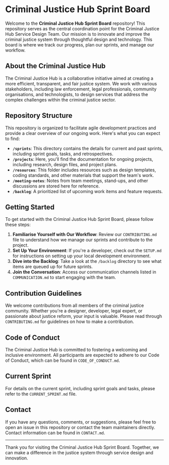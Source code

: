# Criminal Justice Hub Sprint Board

Welcome to the **Criminal Justice Hub Sprint Board** repository! This repository serves as the central coordination point for the Criminal Justice Hub Service Design Team. Our mission is to innovate and improve the criminal justice system through thoughtful design and technology. This board is where we track our progress, plan our sprints, and manage our workflow.

## About the Criminal Justice Hub

The Criminal Justice Hub is a collaborative initiative aimed at creating a more efficient, transparent, and fair justice system. We work with various stakeholders, including law enforcement, legal professionals, community organisations, and technologists, to design services that address the complex challenges within the criminal justice sector.

## Repository Structure

This repository is organized to facilitate agile development practices and provide a clear overview of our ongoing work. Here's what you can expect to find:

- **`/sprints`**: This directory contains the details for current and past sprints, including sprint goals, tasks, and retrospectives.
- **`/projects`**: Here, you'll find the documentation for ongoing projects, including research, design files, and project plans.
- **`/resources`**: This folder includes resources such as design templates, coding standards, and other materials that support the team's work.
- **`/meeting-notes`**: Notes from team meetings, stand-ups, and other discussions are stored here for reference.
- **`/backlog`**: A prioritized list of upcoming work items and feature requests.

## Getting Started

To get started with the Criminal Justice Hub Sprint Board, please follow these steps:

1. **Familiarise Yourself with Our Workflow**: Review our `CONTRIBUTING.md` file to understand how we manage our sprints and contribute to the project.
2. **Set Up Your Environment**: If you're a developer, check out the `SETUP.md` for instructions on setting up your local development environment.
3. **Dive into the Backlog**: Take a look at the `/backlog` directory to see what items are queued up for future sprints.
4. **Join the Conversation**: Access our communication channels listed in `COMMUNICATION.md` to start engaging with the team.

## Contribution Guidelines

We welcome contributions from all members of the criminal justice community. Whether you're a designer, developer, legal expert, or passionate about justice reform, your input is valuable. Please read through `CONTRIBUTING.md` for guidelines on how to make a contribution.

## Code of Conduct

The Criminal Justice Hub is committed to fostering a welcoming and inclusive environment. All participants are expected to adhere to our Code of Conduct, which can be found in `CODE_OF_CONDUCT.md`.

## Current Sprint

For details on the current sprint, including sprint goals and tasks, please refer to the `CURRENT_SPRINT.md` file.

## Contact

If you have any questions, comments, or suggestions, please feel free to open an issue in this repository or contact the team maintainers directly. Contact information can be found in `CONTACT.md`.

---

Thank you for visiting the Criminal Justice Hub Sprint Board. Together, we can make a difference in the justice system through service design and innovation.
